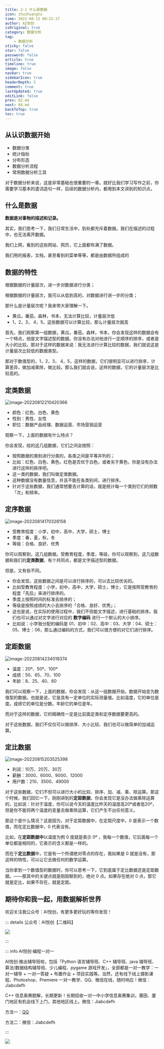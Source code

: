 ```yaml
---
title: 2-1 什么是数据
icon: zhuzhuangtu
time: 2022-08-12 08:21:17
author: AI悦创
isOriginal: true
category: 数据分析
tag:
    - 数据分析
sticky: false
star: false
password: false
article: true
timeline: true
image: false
navbar: true
sidebarIcon: true
headerDepth: 5
comment: true
lastUpdated: true
editLink: false
prev: 02.md
next: 04.md
backToTop: true
toc: true
---
```


## 从认识数据开始

- 数据分类
- 统计指标
- 分布形态
- 数据分析流程
- 常用数据分析工具

对于数据分析来说，这是非常基础也很重要的一章。就好比我们学习写作之前，你需要学习基本的遣词造句一样，后续的数据分析内，都用到本文讲到的知识点。

## 什么是数据

**数据是对事物的描述和记录。**

其实，我们思考一下，我们日常生活中，到处都充斥着数据。我们在描述的过程中，也无法离开数据。

我们上网，看到的这些网站、网页，它上面都布满了数据。

我们用的报表，文档，甚至看到的菜单等等，都是由数据所组成的

## 数据的特性

根据数据的计量层次，进一步对数据进行分类；

根据数据的计量层次，我可以从低到高的，对数据进行进一步的分类；

那什么是计量层次呢？我来带大家理解一下。

- 黄瓜，番茄，森林，书本，无法计算比较，计量层次低
- 1，2，3， 4，5，这些数据可以计算比较，那么计量层次就高

首先，我们观察第一组数据，黄瓜，番茄，森林，书本，你会发现这样的数据会有一个特点，他是文字描述型的数据。你没有办法对他进行一定顺序的排序，或者是大小的比较。那对于这样的数据来说：我无法进行计算比较的数据，我们就说这是计量层次比较低的数据类型。

那对于数值型的，1，2，3， 4，5，这样的数据，它们很明显可以进行排序，计算差异，做加减乘除，做比较。那么我们就会说，这样的数据，它的计量层次是比较高的。



## 定类数据

![image-20220812210420366](./03.assets/image-20220812210420366.png)

- 颜色：红色、白色、黄色
- 性别：男性、女性
- 职位：数据产品经理、数据运营、市场营销运营

观察一下，上面的数据有什么特点？

你会发现，给的这几组数据，它们之间会按照：

- 按照数据的类别进行分类的，各类之间是平等并列的；
- 比如：红色、白色、黄色，红色是否优于白色，或者劣于黄色，你是没有办法进行这样的排序吧。
- 这一类的数据，我们叫做定类数据。
- 这种数据没有数量信息，并且不能在各类别间，进行排序。
- 针对于这些数据，我们通常想要去计算的话，就是统计每一个类别它们的频数「次」和频率。

## 定序数据

![image-20220814170328158](./03.assets/image-20220814170328158.png)

- 受教育程度：小学，初中，高中，大学，硕士，博士
- 季度：春，夏，秋，冬
- 等级：合格、良好、优秀

你可以观察到，这几组数据。受教育程度，季度，等级，你可以观察到，这几组数据和我们的**定类数据**，有个共同点，都是文字描述型的数据。

但是，又有些不同。

- 你会发现，这些数据之间是可以进行排序的，可以去比较优劣的。
- 比如受教育程度：小学，初中，高中，大学，硕士，博士，它是按照受教育的程度「先后」来进行排序的。
- 季度上按照时间的标准去排序的；
- 等级是按照成绩的大小去排序的「合格、良好、优秀」；
- 这也是说，在实际的使用过程中，我们不但能文字描述，进行基础的排序。我们也可以通过对文字进行对应的 **数字编码** 进行一个默认的大小排序。
- 比如说：小学我分配的编码是 01、初中：02、高中：03、大学：04、硕士：05、博士：06，那么通过编码的方式，我们可以很方便的对它们进行排序。

## 定距数据

![image-20220814234018374](./03.assets/image-20220814234018374.png)

- 温度：20º、50º、100º
- 成绩：50、65、70、100
- 年龄：8、25、40、60

我们可以观察一下，上面的数据，你会发现：从这一组数据开始，数据开始变为数值型的数据。也就是说，它是具有一定单位的实际测量值。比如温度，它的单位是度。成绩它的单位是分数。年龄它的单位是年。

而对于这样的数据，它的精确性一定是比前面定类和定序数据要更高的。

对于这些数据，我们不仅仅可以做排序、大小比较、我们也可以做简单的加减运算。

## 定比数据

![image-20220815203525398](./03.assets/image-20220815203525398.png)

- 利润：10万、20万、30万
- 薪酬：3000、6000、9000、12000
- 用户数：210、3500、49000

对于这些数据，它们不但可以进行大小的比较、排序、加、减、乘、除运算。那这个时候，我们回忆一下，刚刚讲到的**定距数据**，你会发现它是没办法做乘除运算的，比如说：针对于温度，你可以说今天的温度比昨天的温度高20º或者低20º，但是你不能将两个温度的变量去做乘除运算，它们产生不出任何意义。

那这个是什么情况？这是因为，对于定距数据中，在定距尺度中，0 是表示一个数值，而在定比数据中，0 代表没有。

比如，在**定距数据中**以温度为例 0 度就是表示 0º ，我每一个数值，它后面每一个单位都是相同的，它表示的含义都是一样的。

而在于**定比数据**中，它是有一个所谓绝对零点的存在，我如果是 0 就是没有，那这样的特性，可以让它去做任何的数学运算。

当你拿到一个数值型的数据时，你可以思考一下，它到底属于定比数据还是定距数据。——那其中的关键点就是刚刚聊到的，绝对 0 点。如果存在绝对 0 点，那它就是定比，如果不存在，就是定距。





## 期待你和我一起，用数据解析世界

欢迎关注我公众号：AI悦创，有更多更好玩的等你发现！

::: details 公众号：AI悦创【二维码】

![](/gzh.jpg)

:::

::: info AI悦创·编程一对一

AI悦创·推出辅导班啦，包括「Python 语言辅导班、C++ 辅导班、java 辅导班、算法/数据结构辅导班、少儿编程、pygame 游戏开发」，全部都是一对一教学：一对一辅导 + 一对一答疑 + 布置作业 + 项目实践等。当然，还有线下线上摄影课程、Photoshop、Premiere 一对一教学、QQ、微信在线，随时响应！微信：Jiabcdefh

C++ 信息奥赛题解，长期更新！长期招收一对一中小学信息奥赛集训，莆田、厦门地区有机会线下上门，其他地区线上。微信：Jiabcdefh

方法一：[QQ](http://wpa.qq.com/msgrd?v=3&uin=1432803776&site=qq&menu=yes)

方法二：微信：Jiabcdefh

:::

![](/zsxq.jpg)

















